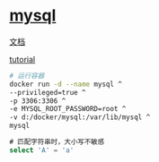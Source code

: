 # [mysql](https://www.mysql.com/)

[文档](https://dev.mysql.com/doc/refman/8.0/en/)

[tutorial](https://xiaolincoding.com/mysql/)

```bash
# 运行容器
docker run -d --name mysql ^
--privileged=true ^
-p 3306:3306 ^
-e MYSQL_ROOT_PASSWORD=root ^
-v d:/docker/mysql:/var/lib/mysql ^
mysql
```

```sql
# 匹配字符串时，大小写不敏感
select 'A' = 'a'
```
